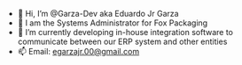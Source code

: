 - 👋 Hi, I’m @Garza-Dev aka Eduardo Jr Garza
- 👀 I am the Systems Administrator for Fox Packaging
- 🌱 I’m currently developing in-house integration software to communicate between our ERP system and other entities
- 📫 Email: egarzajr.00@gmail.com

<!---
Garza-Dev/Garza-Dev is a ✨ special ✨ repository because its `README.md` (this file) appears on your GitHub profile.
You can click the Preview link to take a look at your changes.
--->
